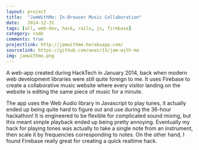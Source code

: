 ```yaml
---
layout: project
title:  "JamWithMe: In-Browser Music Collaboration"
date:   2014-12-31
tags: [all, web-dev, hack, rails, js, firebase]
category: code
comments: true
projectlink: http://jamwithme.herokuapp.com/
sourcelink: https://github.com/anair13/jam-with-me
img: jamwithme.png
---
```


A web-app created during HackTech in January 2014, back when modern web development libraries were still quite foreign to me. It uses Firebase to create a collaborative music website where every visitor landing on the website is editing the same piece of music for a minute.

The app uses the Web Audio library in Javascript to play tunes, it actually ended up being quite hard to figure out and use during the 36-hour hackathon! It is engineered to be flexible for complicated sound mixing, but this meant simple playback ended up being pretty annoying. Eventually my hack for playing tones was actually to take a single note from an instrument, then scale it by frequencies corresponding to notes. On the other hand, I found Firebase really great for creating a quick realtime hack.
